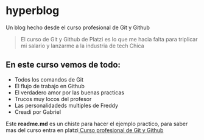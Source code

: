 # hyperblog
Un blog hecho desde el curso profesional de Git y Github
>El curso de Git y Github de Platzi es lo que me hacia falta para triplicar mi salario y lanzarme a la industria de tech
> Chica

## En este curso vemos de todo:
- Todos los comandos de Git
- El flujo de trabajo en Github 
- El verdadero amor por las buenas practicas
- Trucos muy locos del profesor
- Las personalidadeds multiples de Freddy
- Creadi por Gabriel

Este **readme.md** es un chiste para hacer el ejemplo practico,  para saber mas del curso entra en platzi[ Curso profesional de Git y Github][123]

[123]: https://platzi.com/cursos/git-github/ "a ver el curso"
